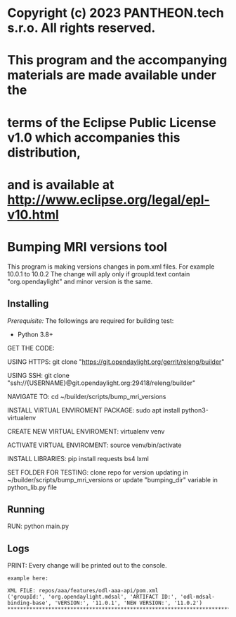 # Copyright (c) 2023 PANTHEON.tech s.r.o. All rights reserved.
#
# This program and the accompanying materials are made available under the
# terms of the Eclipse Public License v1.0 which accompanies this distribution,
# and is available at http://www.eclipse.org/legal/epl-v10.html


# Bumping MRI versions tool
This program is making versions changes in pom.xml files. For example 10.0.1 to 10.0.2
The change will aply only if groupId.text contain "org.opendaylight" and minor version is the same.

## Installing

*Prerequisite:*  The followings are required for building test:

- Python 3.8+

GET THE CODE:

USING HTTPS:
    git clone "https://git.opendaylight.org/gerrit/releng/builder"

USING SSH:
    git clone "ssh://{USERNAME}@git.opendaylight.org:29418/releng/builder"

NAVIGATE TO:
    cd ~/builder/scripts/bump_mri_versions

INSTALL VIRTUAL ENVIROMENT PACKAGE:
    sudo apt install python3-virtualenv

CREATE NEW VIRTUAL ENVIROMENT:
    virtualenv venv

ACTIVATE VIRTUAL ENVIROMENT:
    source venv/bin/activate

INSTALL LIBRARIES:
    pip install requests bs4 lxml

SET FOLDER FOR TESTING:
    clone repo for version updating in ~/builder/scripts/bump_mri_versions or
        update "bumping_dir" variable in python_lib.py file


## Running

RUN: python main.py

## Logs

PRINT:
    Every change will be printed out to the console.

    example here:

    XML FILE: repos/aaa/features/odl-aaa-api/pom.xml
    ('groupId:', 'org.opendaylight.mdsal', 'ARTIFACT ID:', 'odl-mdsal-binding-base', 'VERSION:', '11.0.1', 'NEW VERSION:', '11.0.2')
    ****************************************************************************************************